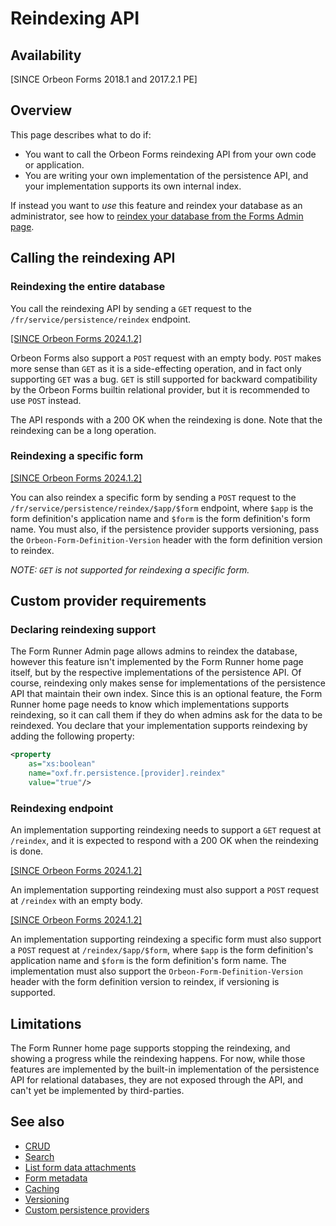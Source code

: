 # Reindexing API

## Availability

[SINCE Orbeon Forms 2018.1 and 2017.2.1 PE]

## Overview

This page describes what to do if:

- You want to call the Orbeon Forms reindexing API from your own code or application.
- You are writing your own implementation of the persistence API, and your implementation supports its own internal index.

If instead you want to *use* this feature and reindex your database as an administrator, see how to [reindex your database from the Forms Admin page](/form-runner/feature/forms-admin-page.md#reindexing).

## Calling the reindexing API

### Reindexing the entire database

You call the reindexing API by sending a `GET` request to the `/fr/service/persistence/reindex` endpoint.

[\[SINCE Orbeon Forms 2024.1.2\]](/release-notes/orbeon-forms-2024.1.2.md)

Orbeon Forms also support a `POST` request with an empty body. `POST` makes more sense than `GET` as it is a side-effecting operation, and in fact only supporting `GET` was a bug. `GET` is still supported for backward compatibility by the Orbeon Forms builtin relational provider, but it is recommended to use `POST` instead.

The API responds with a 200 OK when the reindexing is done. Note that the reindexing can be a long operation.

### Reindexing a specific form

[\[SINCE Orbeon Forms 2024.1.2\]](/release-notes/orbeon-forms-2024.1.2.md)

You can also reindex a specific form by sending a `POST` request to the `/fr/service/persistence/reindex/$app/$form` endpoint, where `$app` is the form definition's application name and `$form` is the form definition's form name. You must also, if the persistence provider supports versioning, pass the `Orbeon-Form-Definition-Version` header with the form definition version to reindex.

_NOTE: `GET` is not supported for reindexing a specific form._

## Custom provider requirements

### Declaring reindexing support

The Form Runner Admin page allows admins to reindex the database, however this feature isn't implemented by the Form Runner home page itself, but by the respective implementations of the persistence API. Of course, reindexing only makes sense for implementations of the persistence API that maintain their own index. Since this is an optional feature, the Form Runner home page needs to know which implementations supports reindexing, so it can call them if they do when admins ask for the data to be reindexed. You declare that your implementation supports reindexing by adding the following property:

```xml
<property 
    as="xs:boolean" 
    name="oxf.fr.persistence.[provider].reindex"                            
    value="true"/>
```

### Reindexing endpoint

An implementation supporting reindexing needs to support a `GET` request at `/reindex`, and it is expected to respond with a 200 OK when the reindexing is done.

[\[SINCE Orbeon Forms 2024.1.2\]](/release-notes/orbeon-forms-2024.1.2.md)

An implementation supporting reindexing must also support a `POST` request at `/reindex` with an empty body.

[\[SINCE Orbeon Forms 2024.1.2\]](/release-notes/orbeon-forms-2024.1.2.md)

An implementation supporting reindexing a specific form must also support a `POST` request at `/reindex/$app/$form`, where `$app` is the form definition's application name and `$form` is the form definition's form name. The implementation must also support the `Orbeon-Form-Definition-Version` header with the form definition version to reindex, if versioning is supported.

## Limitations

The Form Runner home page supports stopping the reindexing, and showing a progress while the reindexing happens. For now, while those features are implemented by the built-in implementation of the persistence API for relational databases, they are not exposed through the API, and can't yet be implemented by third-parties.

## See also

- [CRUD](crud.md)
- [Search](search.md)
- [List form data attachments](list-form-data-attachments.md)
- [Form metadata](forms-metadata.md)
- [Caching](caching.md)
- [Versioning](versioning.md)
- [Custom persistence providers](custom-persistence-providers.md)
